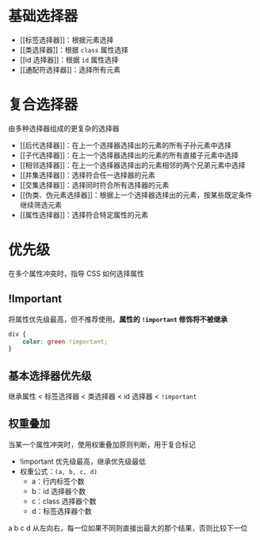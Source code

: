 # 基础选择器

- [[标签选择器]]：根据元素选择
- [[类选择器]]：根据 `class` 属性选择
- [[id 选择器]]：根据 `id` 属性选择
- [[通配符选择器]]：选择所有元素
# 复合选择器

由多种选择器组成的更复杂的选择器
- [[后代选择器]]：在上一个选择器选择出的元素的所有子孙元素中选择
- [[子代选择器]]：在上一个选择器选择出的元素的所有直接子元素中选择
- [[相邻选择器]]：在上一个选择器选择出的元素相邻的两个兄弟元素中选择
- [[并集选择器]]：选择符合任一选择器的元素
- [[交集选择器]]：选择同时符合所有选择器的元素
- [[伪类、伪元素选择器]]：根据上一个选择器选择出的元素，按某些既定条件继续筛选元素
- [[属性选择器]]：选择符合特定属性的元素
# 优先级

在多个属性冲突时，指导 CSS 如何选择属性

## !Important

将属性优先级最高，但不推荐使用。**属性的 `!important` 修饰将不被继承**

```CSS
div {
    color: green !important;
}
```

## 基本选择器优先级

继承属性 < 标签选择器 < 类选择器 < id 选择器 < `!important`

## 权重叠加

当某一个属性冲突时，使用权重叠加原则判断，用于复合标记
- !important 优先级最高，继承优先级最低
- 权重公式：`(a, b, c, d)`
	- a：行内标签个数
	- b：id 选择器个数
	- c：class 选择器个数
	- d：标签选择器个数

a b c d 从左向右，每一位如果不同则直接出最大的那个结果，否则比较下一位
